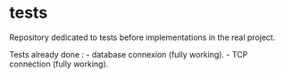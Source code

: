 # tests

Repository dedicated to tests before implementations in the real project.

Tests already done :
    - database connexion (fully working).
    - TCP connection (fully working). 
